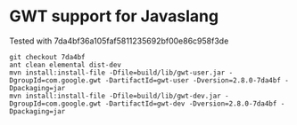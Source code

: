# GWT support for Javaslang

Tested with 7da4bf36a105faf5811235692bf00e86c958f3de

```
git checkout 7da4bf
ant clean elemental dist-dev
mvn install:install-file -Dfile=build/lib/gwt-user.jar -DgroupId=com.google.gwt -DartifactId=gwt-user -Dversion=2.8.0-7da4bf -Dpackaging=jar 
mvn install:install-file -Dfile=build/lib/gwt-dev.jar -DgroupId=com.google.gwt -DartifactId=gwt-dev -Dversion=2.8.0-7da4bf -Dpackaging=jar 
```
